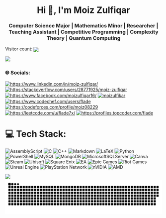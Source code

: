 <h1 align="center">Hi 👋, I'm Moiz Zulfiqar</h1>
<h3 align="center">Computer Science Major | Mathematics Minor | Researcher | Teaching Assistant | Competitive Programming | Complexity Theory | Quantum Computing</h3>

<div align='left'>
<p align="left"> 
   Visitor count:
   <img src="https://profile-counter.glitch.me/7xflade/count.svg" align="center"/> 
 </p></div>

 <p align="left">
  <a href="https://github.com/7xflade">
    <img src="https://github-stats-alpha.vercel.app/api?username=7xflade&cc=22272e&width=500px&tc=37BCF6&ic=fff&bc=fff">
  </a>
 </p>

<h3 align="left">🌐 Socials:</h3>
<p align="left">
<a href="https://linkedin.com/in/https://www.linkedin.com/in/moiz-zulfiqar/" target="blank"><img align="center" src="https://raw.githubusercontent.com/rahuldkjain/github-profile-readme-generator/master/src/images/icons/Social/linked-in-alt.svg" alt="https://www.linkedin.com/in/moiz-zulfiqar/" height="30" width="40" /></a>
<a href="https://stackoverflow.com/users/https://stackoverflow.com/users/28771925/moiz-zulfiqar" target="blank"><img align="center" src="https://raw.githubusercontent.com/rahuldkjain/github-profile-readme-generator/master/src/images/icons/Social/stack-overflow.svg" alt="https://stackoverflow.com/users/28771925/moiz-zulfiqar" height="30" width="40" /></a>
<a href="https://fb.com/https://www.facebook.com/moizulfiqar16/" target="blank"><img align="center" src="https://raw.githubusercontent.com/rahuldkjain/github-profile-readme-generator/master/src/images/icons/Social/facebook.svg" alt="https://www.facebook.com/moizulfiqar16/" height="30" width="40" /></a>
<a href="https://instagram.com/moizulfikar" target="blank"><img align="center" src="https://raw.githubusercontent.com/rahuldkjain/github-profile-readme-generator/master/src/images/icons/Social/instagram.svg" alt="moizulfikar" height="30" width="40" /></a>
<a href="https://www.codechef.com/users/https://www.codechef.com/users/flade" target="blank"><img align="center" src="https://cdn.jsdelivr.net/npm/simple-icons@3.1.0/icons/codechef.svg" alt="https://www.codechef.com/users/flade" height="30" width="40" /></a>
<a href="https://codeforces.com/profile/https://codeforces.com/profile/moiz08229" target="blank"><img align="center" src="https://raw.githubusercontent.com/rahuldkjain/github-profile-readme-generator/master/src/images/icons/Social/codeforces.svg" alt="https://codeforces.com/profile/moiz08229" height="30" width="40" /></a>
<a href="https://www.leetcode.com/https://leetcode.com/u/flade7x/" target="blank"><img align="center" src="https://raw.githubusercontent.com/rahuldkjain/github-profile-readme-generator/master/src/images/icons/Social/leet-code.svg" alt="https://leetcode.com/u/flade7x/" height="30" width="40" /></a>
<a href="https://www.topcoder.com/members/https://profiles.topcoder.com/flade" target="blank"><img align="center" src="https://raw.githubusercontent.com/rahuldkjain/github-profile-readme-generator/master/src/images/icons/Social/topcoder.svg" alt="https://profiles.topcoder.com/flade" height="30" width="40" /></a>
</p>

# 💻 Tech Stack:
![AssemblyScript](https://img.shields.io/badge/assembly%20script-%23000000.svg?style=for-the-badge&logo=assemblyscript&logoColor=white) ![C](https://img.shields.io/badge/c-%2300599C.svg?style=for-the-badge&logo=c&logoColor=white) ![C++](https://img.shields.io/badge/c++-%2300599C.svg?style=for-the-badge&logo=c%2B%2B&logoColor=white) ![Markdown](https://img.shields.io/badge/markdown-%23000000.svg?style=for-the-badge&logo=markdown&logoColor=white) ![LaTeX](https://img.shields.io/badge/latex-%23008080.svg?style=for-the-badge&logo=latex&logoColor=white) ![Python](https://img.shields.io/badge/python-3670A0?style=for-the-badge&logo=python&logoColor=ffdd54) ![PowerShell](https://img.shields.io/badge/PowerShell-%235391FE.svg?style=for-the-badge&logo=powershell&logoColor=white) ![MySQL](https://img.shields.io/badge/mysql-4479A1.svg?style=for-the-badge&logo=mysql&logoColor=white) ![MongoDB](https://img.shields.io/badge/MongoDB-%234ea94b.svg?style=for-the-badge&logo=mongodb&logoColor=white) ![MicrosoftSQLServer](https://img.shields.io/badge/Microsoft%20SQL%20Server-CC2927?style=for-the-badge&logo=microsoft%20sql%20server&logoColor=white) ![Canva](https://img.shields.io/badge/Canva-%2300C4CC.svg?style=for-the-badge&logo=Canva&logoColor=white) ![Steam](https://img.shields.io/badge/steam-%23000000.svg?style=for-the-badge&logo=steam&logoColor=white) ![Ubisoft](https://img.shields.io/badge/Ubisoft-%23F5F5F5.svg?style=for-the-badge&logo=Ubisoft&logoColor=black) ![Square Enix](https://img.shields.io/badge/SquareEnix-%23ED1C24.svg?style=for-the-badge&logo=SquareEnix&logoColor=white) ![EA](https://img.shields.io/badge/ea-%23000000.svg?style=for-the-badge&logo=ea&logoColor=white) ![Epic Games](https://img.shields.io/badge/epicgames-%23313131.svg?style=for-the-badge&logo=epicgames&logoColor=white) ![Riot Games](https://img.shields.io/badge/riotgames-D32936.svg?style=for-the-badge&logo=riotgames&logoColor=white) ![Unreal Engine](https://img.shields.io/badge/unrealengine-%23313131.svg?style=for-the-badge&logo=unrealengine&logoColor=white) ![PlayStation Network](https://img.shields.io/badge/PSN-%230070D1.svg?style=for-the-badge&logo=Playstation&logoColor=white) ![nVIDIA](https://img.shields.io/badge/nVIDIA-%2376B900.svg?style=for-the-badge&logo=nVIDIA&logoColor=white) ![AMD](https://img.shields.io/badge/AMD-%23000000.svg?style=for-the-badge&logo=amd&logoColor=white)

![](http://github-profile-summary-cards.vercel.app/api/cards/repos-per-language?username=7xflade&theme=github_dark)
<picture>
  <source media="(prefers-color-scheme: dark)" srcset="https://raw.githubusercontent.com/7xflade/7xflade/output/github-snake-dark.svg" />
  <source media="(prefers-color-scheme: light)" srcset="https://raw.githubusercontent.com/7xflade/7xflade/output/github-snake.svg" />
  <img alt="github-snake" src="https://raw.githubusercontent.com/7xflade/7xflade/output/github-snake.svg" />
</picture>
